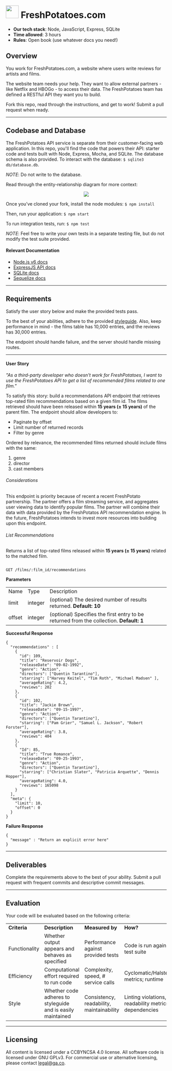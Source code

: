# <img src="https://potatoes.ahdb.org.uk/sites/default/files/150824_Potato_4PRINT-Kindred-v1-A5%20cropped.jpg" width="40px"> FreshPotatoes.com

* **Our tech stack**: Node, JavaScript, Express, SQLite
* **Time allowed**: 3 hours
* **Rules**: Open book (use whatever docs you need!)

## Overview

You work for FreshPotatoes.com, a website where users write reviews for artists and films.  

The website team needs your help. They want to allow external partners - like Netflix and HBOGo - to access their data.  The FreshPotatoes team has defined a RESTful API they want you to build.

Fork this repo, read through the instructions, and get to work! Submit a pull request when ready.

---

## Codebase and Database

The FreshPotatoes API service is separate from their customer-facing web application.  In this repo, you'll find the code that powers their API: starter code and tests built with Node, Express, Mocha, and SQLite.  The database schema is also provided. To interact with the database: `$ sqlite3 db/database.db`.

*NOTE*: Do not write to the database.

Read through the entity-relationship diagram for more context:

<p align="center">
  <img src="https://i.imgur.com/MuWQUfS.png">
</p>



Once you’ve cloned your fork, install the node modules: `$ npm install`

Then, run your application:  `$ npm start`

To run integration tests, run: `$ npm test`

*NOTE*: Feel free to write your own tests in a separate testing file, but do not modify the test suite provided.

#### Relevant Documentation

* [Node.js v6 docs](https://nodejs.org/dist/latest-v6.x/docs/api/)
* [ExpressJS API docs](http://expressjs.com/en/4x/api.html)
* [SQLite docs](https://www.sqlite.org/docs.html)
* [Sequelize docs](http://docs.sequelizejs.com/en/v3/)

---


## Requirements

Satisfy the user story below and make the provided tests pass.

To the best of your abilities, adhere to the provided [styleguide](styleguide.md).  Also, keep performance in mind - the films table has 10,000 entries, and the reviews has 30,000 entries.

The endpoint should handle failure, and the server should handle missing routes.

---

#### User Story

*"As a third-party developer who doesn't work for FreshPotatoes, I want to use the FreshPotatoes API to get a list of recommended films related to one film."*

To satisfy this story: build a recommendations API endpoint that retrieves top-rated film recommendations based on a given film id. The films retrieved should have been released within **15 years (± 15 years)** of the parent film. The endpoint should allow developers to:

* Paginate by offset
* Limit number of returned records
* Filter by genre

Ordered by relevance, the recommended films returned should include films with the same:

1. genre
2. director
3. cast members

###### Considerations

This endpoint is priority because of recent a recent FreshPotato partnership. The partner offers a film streaming service, and aggregates user viewing data to identify popular films. The partner will combine their data with data provided by the FreshPotatos API recommendation engine. In the future, FreshPotatoes intends to invest more resources into building upon this endpoint.

###### List Recommendations

Returns a list of top-rated films released within **15 years (± 15 years)** related to the matched film.

```

GET /films/:film_id/recommendations

```

**Parameters**

<table>
  <tr>
    <td>Name</td>
    <td>Type</td>
    <td>Description</td>
  </tr>
  <tr>
    <td>limit</td>
    <td>integer</td>
    <td>(optional)
The desired number of results returned.
 <strong>Default: 10</strong></td>
  </tr>
  <tr>
    <td>offset</td>
    <td>integer</td>
    <td>(optional)
Specifies the first entry to be returned from the collection.
 <strong>Default: 1</strong></td>
  </tr>
</table>


**Successful Response**

```
{
  "recommendations" : [
    {
      "id": 109,
      "title": "Reservoir Dogs",
      "releaseDate": "09-02-1992",
      "genre": "Action",
      "directors": ["Quentin Tarantino"],
      "starring": ["Harvey Keitel", "Tim Roth", "Michael Madsen" ],
      "averageRating": 4.2,
      "reviews": 202
    },
    {
      "id": 102,
      "title": "Jackie Brown",
      "releaseDate": "09-15-1997",
      "genre": "Action",
      "directors": ["Quentin Tarantino"],
      "starring": ["Pam Grier", "Samuel L. Jackson", "Robert Forster"],
      "averageRating": 3.8,
      "reviews": 404
    },
    {
      "Id": 85,
      "title": "True Romance",
      "releaseDate": "09-25-1993",
      "genre": "Action",
      "directors": ["Quentin Tarantino"],
      "starring": ["Christian Slater", "Patricia Arquette", "Dennis Hopper"],
      "averageRating": 4.0,
      "reviews": 165098
    }
  ],
  "meta": {
    "limit": 10,
    "offset": 0
  }
}

```

**Failure Response**

```
{
  "message" : "Return an explicit error here"
}
```

---


## Deliverables

Complete the requirements above to the best of your ability.  Submit a pull request with frequent commits and descriptive commit messages.

---


## Evaluation

Your code will be evaluated based on the following criteria:

<table>
  <tr>
    <td><strong>Criteria</strong></td>
    <td><strong>Description</strong></td>
    <td><strong>Measured by</strong></td>
    <td><strong>How?</strong></td>
    <td><strong>Weight</strong></td>
  </tr>
  <tr>
    <td>Functionality</td>
    <td>Whether output appears and behaves as specified</td>
    <td>Performance against provided tests </td>
    <td>Code is run against test suite</td>
    <td>50%</td>
  </tr>
  <tr>
    <td>Efficiency</td>
    <td>Computational effort required to run code</td>
    <td>Complexity, speed, # service calls </td>
    <td>Cyclomatic/Halstead metrics; runtime</td>
    <td>25%</td>
  </tr>
  <tr>
    <td>Style</td>
    <td>Whether code adheres to styleguide and is easily maintained</td>
    <td>Consistency, readability, maintainability</td>
    <td>Linting violations, readability metrics, dependencies</td>
    <td>25%</td>
  </tr>
</table>

---

## Licensing
All content is licensed under a CC­BY­NC­SA 4.0 license.
All software code is licensed under GNU GPLv3. For commercial use or alternative licensing, please contact legal@ga.co.

